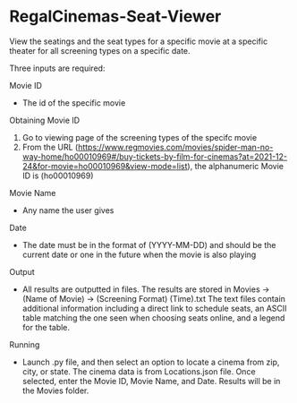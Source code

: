 # RegalCinemas-Seat-Viewer
View the seatings and the seat types for a specific movie at a specific theater for all screening types on a specific date.

Three inputs are required:

Movie ID
- The id of the specific movie

Obtaining Movie ID
1. Go to viewing page of the screening types of the specifc movie
2. From the URL (https://www.regmovies.com/movies/spider-man-no-way-home/ho00010969#/buy-tickets-by-film-for-cinemas?at=2021-12-24&for-movie=ho00010969&view-mode=list), the alphanumeric Movie ID is (ho00010969)

Movie Name
- Any name the user gives

Date
- The date must be in the format of (YYYY-MM-DD) and should be the current date or one in the future when the movie is also playing

Output
- All results are outputted in files. The results are stored in Movies -> (Name of Movie) -> (Screening Format) (Time).txt
The text files contain additional information including a direct link to schedule seats, an ASCII table matching the one seen when choosing seats online, and a legend for the table.

Running
- Launch .py file, and then select an option to locate a cinema from zip, city, or state. The cinema data is from Locations.json file. Once selected, enter the Movie ID, Movie Name, and Date. Results will be in the Movies folder.
